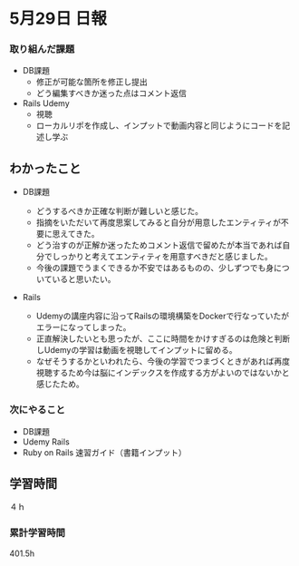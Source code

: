 #  5月29日 日報

###  取り組んだ課題
* DB課題
  * 修正が可能な箇所を修正し提出
  * どう編集すべきか迷った点はコメント返信
* Rails Udemy
  * 視聴
  * ローカルリポを作成し、インプットで動画内容と同じようにコードを記述し学ぶ
## わかったこと
* DB課題
  * どうするべきか正確な判断が難しいと感じた。
  * 指摘をいただいて再度思案してみると自分が用意したエンティティが不要に思えてきた。
  * どう治すのが正解か迷ったためコメント返信で留めたが本当であれば自分でしっかりと考えてエンティティを用意すべきだと感じました。
  * 今後の課題でうまくできるか不安ではあるものの、少しずつでも身についていると思いたい。

* Rails
  * Udemyの講座内容に沿ってRailsの環境構築をDockerで行なっていたがエラーになってしまった。
  * 正直解決したいとも思ったが、ここに時間をかけすぎるのは危険と判断しUdemyの学習は動画を視聴してインプットに留める。
  * なぜそうするかといわれたら、今後の学習でつまづくときがあれば再度視聴するため今は脳にインデックスを作成する方がよいのではないかと感じたため。

### 次にやること
* DB課題
* Udemy Rails
* Ruby on Rails 速習ガイド（書籍インプット）


##  学習時間
４ｈ


###  累計学習時間

401.5h
